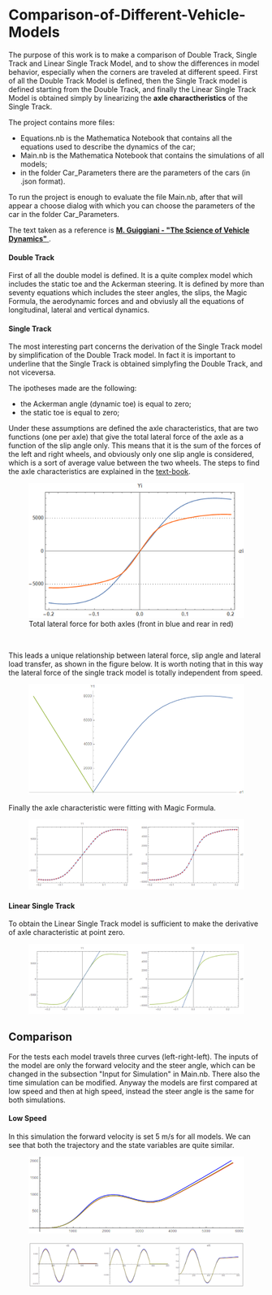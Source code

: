 # Comparison-of-Different-Vehicle-Models
The purpose of this work is to make a comparison of Double Track, Single Track and Linear Single Track Model, and to show the differences in model behavior, especially when the corners are traveled at different speed.
First of all the Double Track Model is defined, then the Single Track model is defined starting from the Double Track, and finally the Linear Single Track Model is obtained simply by linearizing the **axle charactheristics** of the Single Track.

The project contains more files:
- Equations.nb is the Mathematica Notebook that contains all the equations used to describe the dynamics of the car;
- Main.nb is the Mathematica Notebook that contains the simulations of all models;
- in the folder Car_Parameters there are the parameters of the cars (in .json format).

To run the project is enough to evaluate the file Main.nb, after that will appear a choose dialog with which you can choose the parameters of the car in the folder Car_Parameters. 

The text taken as a reference is [**M. Guiggiani - "The Science of Vehicle Dynamics"** ](http://www.dimnp.unipi.it/guiggiani-m/science.html).

<h4>Double Track</h4>
<p>First of all the double model is defined. It is a quite complex model which includes the static toe and the Ackerman steering. It is defined by more than seventy equations which includes the steer angles, the slips, the Magic Formula, the aerodynamic forces and and obviusly all the equations of longitudinal, lateral and vertical dynamics.
 </p>
  
<h4>Single Track</h4>
<p>
The most interesting part concerns the derivation of the Single Track model by simplification of the Double Track model. In fact it is important to underline that the Single Track is obtained simplyfing the Double Track, and not viceversa.
</p>

The ipotheses made are the following:
- the Ackerman angle (dynamic toe) is equal to zero;
- the static toe is equal to zero;

Under these assumptions are defined the axle characteristics, that are two functions (one per axle) that give the total lateral force of the axle as a function of the slip angle only. This means that it is the sum of the forces of the left and right wheels, and obviously only one slip angle is considered, which is a sort of average value between the two wheels.
The steps to find the axle characteristics are explained in the [text-book](http://www.dimnp.unipi.it/guiggiani-m/science.html).

<figure class="image">
  <img src="Images/single/axle_caracth.png">
  <figcaption>Total lateral force for both axles (front in blue and rear in red)</figcaption>
</figure>
<br/>


This leads a unique relationship between lateral force, slip angle and lateral load transfer, as shown in the figure below. It is worth noting that in this way the lateral force of the single track model is totally independent from speed.

<figure class="image">
  <img src="Images/single/axle1.png">
  <figcaption></figcaption>
</figure>

Finally the axle characteristic were fitting with Magic Formula.

<figure class="image">
  <img src="Images/single/axle_fitting.png">
  <figcaption></figcaption>
</figure>



<h4>Linear Single Track</h4>
To obtain the Linear Single Track model is sufficient to make the derivative of axle characteristic at point zero.
 
<figure class="image">
  <img src="Images/linear/linearization.png">
  <figcaption></figcaption>
</figure>

<h2>Comparison</h2>
For the tests each model travels three curves (left-right-left). The inputs of the model are only the forward velocity and the steer angle, which can be changed in the subsection "Input for Simulation" in Main.nb. There also the time simulation can be modified.
Anyway the models are first compared at low speed and then at high speed, instead the steer angle is the same for both simulations. 

<h4>Low Speed</h4>
In this simulation the forward velocity is set 5 m/s for all models. We can see that both the trajectory and the state variables are quite similar.


<figure class="image">
  <img src="Images/comparison/trajectory_low_speed.png">
  <figcaption></figcaption>
</figure>

<figure class="image">
  <img src="Images/comparison/state_variables_low_speed.png">
  <figcaption></figcaption>
</figure>
